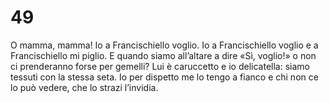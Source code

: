# 49

O mamma, mamma!
Io a Francischiello voglio.
Io a Francischiello voglio
e a Francischiello mi piglio.
E quando siamo all’altare
a dire «Sì, voglio!»
o non ci prenderanno forse per gemelli?
Lui è caruccetto e io delicatella:
siamo tessuti con la stessa seta.
Io per dispetto me lo tengo a fianco
e chi non ce lo può vedere,
che lo strazi l’invidia.
